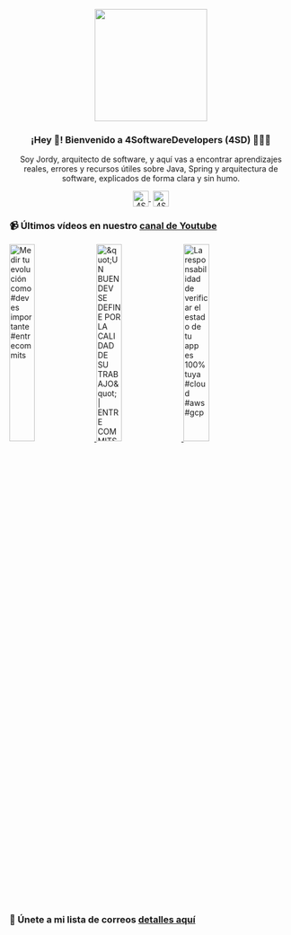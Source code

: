<p align="center" width="300">
    <img align="center" width="200" src="https://www.4softwaredevelopers.com/assets/img/brands/icono_4SD.png" />
    <h3 align="center">¡Hey 👋! Bienvenido a 4SoftwareDevelopers (4SD) 👨🏻‍💻</h3>
 </p>
 
 <p align="center">Soy Jordy, arquitecto de software, y aquí vas a encontrar aprendizajes reales, errores y recursos útiles sobre Java, Spring y arquitectura de software, explicados de forma clara y sin humo.</p>
 <p align="center">
    <a href="https://youtube.com/4SoftwareDevelopers" target="blank" style='margin-right:4px'>
     <img align="center" src="https://cdn.jsdelivr.net/npm/simple-icons@3.0.1/icons/youtube.svg" alt="4SoftwareDevelopers" height="28px" width="28px" />
    </a>
    <a href="https://x.com/jordy_4sd" target="blank">
      <img align="center" src="https://cdn.jsdelivr.net/npm/simple-icons@3.0.1/icons/twitter.svg" alt="4SoftwareDevelopers" height="28px" width="28px" />
    </a>
 </p>
 
### 📹 Últimos vídeos en nuestro [canal de Youtube](https://youtube.com/4SoftwareDevelopers?sub_confirmation=1)

<a href='https://youtu.be/TaIplCc0BMA' target='_blank'>
    <img width='30%' src='https://img.youtube.com/vi/TaIplCc0BMA/mqdefault.jpg' alt='Medir tu evolución como #dev es importante #entrecommits' title='Medir tu evolución como #dev es importante #entrecommits' />
</a>

<a href='https://youtu.be/j68X9sDyrsU' target='_blank'>
    <img width='30%' src='https://img.youtube.com/vi/j68X9sDyrsU/mqdefault.jpg' alt='&amp;quot;UN BUEN DEV SE DEFINE POR LA CALIDAD DE SU TRABAJO&amp;quot; | ENTRE COMMITS #1| Christian Ramirez' title='&amp;quot;UN BUEN DEV SE DEFINE POR LA CALIDAD DE SU TRABAJO&amp;quot; | ENTRE COMMITS #1| Christian Ramirez' />
</a>

<a href='https://youtu.be/2L8kTnTnLAA' target='_blank'>
    <img width='30%' src='https://img.youtube.com/vi/2L8kTnTnLAA/mqdefault.jpg' alt='La responsabilidad de verificar el estado de tu app es 100% tuya #cloud #aws #gcp' title='La responsabilidad de verificar el estado de tu app es 100% tuya #cloud #aws #gcp' />
</a>


### 🔐 Únete a mi lista de correos [detalles aquí](https://www.4softwaredevelopers.com) 
 

